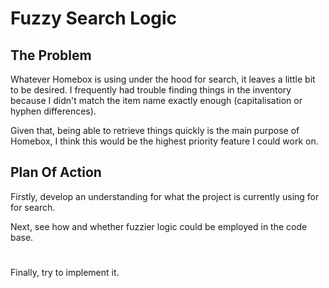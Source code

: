 # Fuzzy Search Logic

## The Problem

Whatever Homebox is using under the hood for search, it leaves a little bit to be desired. I frequently had trouble finding things in the inventory because I didn't match the item name exactly enough (capitalisation or hyphen differences).

Given that, being able to retrieve things quickly is the main purpose of Homebox, I think this would be the highest priority feature I could work on. 

## Plan Of Action

Firstly, develop an understanding for what the project is currently using for for search. 

Next, see how and whether fuzzier logic could be employed in the code base. 
#
Finally, try to implement it. 

